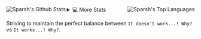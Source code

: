 

 <img align="left" alt="Sparsh's Github Stats" src="https://github-readme-stats.vercel.app/api?username=SparshKesari&show_icons=true&count_private=true&theme=radical&hide_border=true&bg_color=0D1117" />
  <img align="right" alt="Sparsh's Top Languages" src="https://github-readme-stats.vercel.app/api/top-langs/?username=SparshKesari&langs_count=6&layout=compact&theme=radical&hide_border=true&bg_color=0D1117" />
 
<details> 
  <summary>💻 More Stats</summary>
  <br/>
    <img alt="Sparsh's Activity Graph" src="https://activity-graph.herokuapp.com/graph?username=SparshKesari&bg_color=0D1117&color=5BCDEC&line=5BCDEC&point=FFFFFF&hide_border=true" />

</details>

Striving to maintain the perfect balance between `It doesn't work...! Why?` vs `It works...! Why?`.
